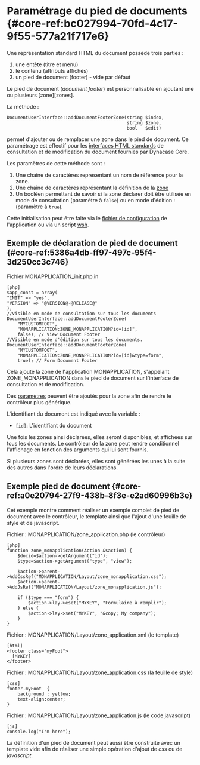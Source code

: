 # Paramétrage du pied de documents {#core-ref:bc027994-70fd-4c17-9f55-577a21f717e6}

Une représentation standard HTML du document possède trois parties : 

1. une entête (titre et menu)
2. le contenu (attributs affichés)
3. un pied de document (footer) - vide par défaut

Le pied de document (_document footer_) est personnalisable en ajoutant
une ou plusieurs [zone][zones].

La méthode :

    DocumentUserInterface::addDocumentFooterZone(string $index, 
                                                 string $zone, 
                                                 bool   $edit)

permet d'ajouter ou de remplacer une zone dans le pied de document. Ce
paramétrage est effectif pour les [interfaces HTML standards][opendoc] de
consultation et de modification du document fournies par Dynacase Core.

Les paramètres de cette méthode sont :

1.   Une chaîne de caractères représentant un nom de référence pour la zone.
2.   Une chaîne de caractères représentant la définition de la [zone][zonedef] 
3.   Un booléen permettant de savoir si la zone déclarer doit être utilisée en mode 
     de consultation (paramètre à `false`) ou en mode d'édition : (paramètre à `true`).

Cette initialisation peut être faite via le [fichier de configuration][appinit]
de l'application ou via un script [wsh][wsh].

## Exemple de déclaration de pied de document {#core-ref:5386a4db-ff97-497c-95f4-3d250cc3c746}

Fichier MONAPPLICATION_init.php.in

    [php]
    $app_const = array(
    "INIT" => "yes",
    "VERSION" => "@VERSION@-@RELEASE@"
    );
    //Visible en mode de consultation sur tous les documents
    DocumentUserInterface::addDocumentFooterZone(
        "MYCUSTOMFOOT",
        "MONAPPLICATION:ZONE_MONAPPLICATION?id=[id]", 
        false); // View Document Footer 
    //Visible en mode d'édition sur tous les documents.
    DocumentUserInterface::addDocumentFooterZone(
        "MYCUSTOMFOOT",
        "MONAPPLICATION:ZONE_MONAPPLICATION?id=[id]&type=form",
        true); // Form Document Footer 
    

Cela ajoute la zone de l'application MONAPPLICATION, s'appelant
ZONE_MONAPPLICATION dans le pied de document sur l'interface de consultation et
de modification.

Des [paramètres][zonedef] peuvent être ajoutés pour la zone afin de rendre le
contrôleur plus générique.

L'identifiant du document est indiqué avec la variable : 

*   `[id]`: L'identifiant du document

Une fois les zones ainsi déclarées, elles seront disponibles, et affichées sur
tous les documents. Le contrôleur de la zone peut rendre conditionnel
l'affichage en fonction des arguments qui lui sont fournis.

Si plusieurs zones sont déclarées, elles sont générées les unes à la suite des
autres dans l'ordre de leurs déclarations.

## Exemple pied de document {#core-ref:a0e20794-27f9-438b-8f3e-e2ad60996b3e}

Cet exemple montre comment réaliser un exemple complet de pied de document avec
le contrôleur, le template ainsi que l'ajout d'une feuille de style et de
javascript.

Fichier : MONAPPLICATION/zone_application.php (le contrôleur)

    [php]
    function zone_monapplication(Action &$action) {
        $docid=$action->getArgument("id");
        $type=$action->getArgument("type", "view");
        
        $action->parent->AddCssRef("MONAPPLICATION/Layout/zone_monapplication.css");
        $action->parent->AddJsRef("MONAPPLICATION/Layout/zone_monapplication.js");
        
        if ($type === "form") {
            $action->lay->eset("MYKEY", "Formulaire à remplir");
        } else {
            $action->lay->set("MYKEY", "&copy; My company");
        }
    }

Fichier : MONAPPLICATION/Layout/zone_application.xml (le template)

    [html]
    <footer class="myFoot">
      [MYKEY]
    </footer>


Fichier : MONAPPLICATION/Layout/zone_application.css (la feuille de style)

    [css]
    footer.myFoot  {
        background : yellow;
        text-align:center;
    }


Fichier : MONAPPLICATION/Layout/zone_application.js (le code javascript)

    [js]
    console.log("I'm here");

La définition d'un pied de document peut aussi être construite avec un template
vide afin de réaliser une simple opération d'ajout de _css_ ou de _javascript_.



<!-- links -->

[zone]:     #core-ref:2cd69ba4-601c-407d-ad5c-fc917bbbce02
[zonedef]:  #core-ref:28f377e2-b9ee-4427-b2ef-7134eed2bf72
[wsh]:      #core-ref:4df1314f-9fdd-4a7f-af37-a18cc39f3505
[appinit]:   #core-ref:64c24cf9-b646-4a0f-9164-d0d146e12023
[opendoc]:  #core-ref:f9e68fa7-01b7-4903-9718-744271d63112